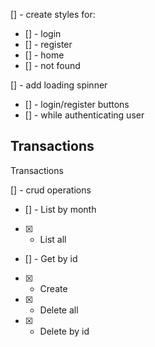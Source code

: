 [] - create styles for:

- [] - login
- [] - register
- [] - home
- [] - not found

[] - add loading spinner

- [] - login/register buttons
- [] - while authenticating user

## Transactions

Transactions

[] - crud operations

- [] - List by month
- [x] - List all
- [] - Get by id
- [x] - Create
- [x] - Delete all
- [x] - Delete by id
